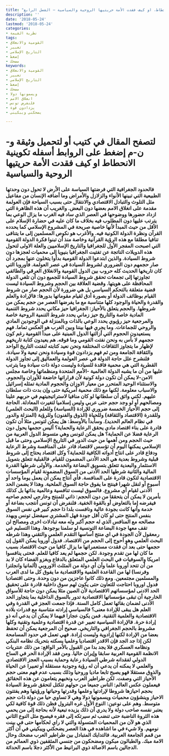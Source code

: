 ```yaml
---
title: "تكوينية الانحطاط، او كيف فقدت الأمة حريتيها الروحية والسياسية – الفصل الرابع"
description: ''
date: '2018-05-24'
lastmod: '2018-05-24'
categories:
- نظرية القيمة
tags:
- القومية والانغلاق
- تعبير
- التاريخ الإسلامي
- إضغط
- مضحك
keywords:
- القومية والانغلاق
- تعبير
- التاريخ الإسلامي
- إضغط
- مضحك
- ويسمونها دولا
- انغلاق الامم
- فلنفرض تونس
- يزدادون قوة
- يضحكني ويبكيني

---
```

# **لتصفح المقال في كتيب أو لتحميل وثيقة و-ن-م إضغط على الروابط أسفله** **تكوينية الانحطاط او كيف فقدت الأمة حريتيها الروحية والسياسية**

### فالحدود الجغرافية التي فرضتها السياسة على الأرض لا تحول دون وحدتها الطبيعية التي تبينها الأنواء والزلازل والأمراض وما أضافه الإنسان من مفاعيل مثل التلوث والتبادل الاقتصادي والانتقال حتى بسبب السياحة فإن العولمة مقدمة على انغلاق الامم بعضها دون البعض. والغريب أن هذه الظاهرة التي ازداد حضورها ووضوحها في العصر الذي ساد فيه الغرب ما يزال الوعي بما يترتب عليها دون المطلوب فيه بخلاف ما كان عليه في حضارة الإسلام على الأقل من حيث المبدأ لأنها خاصية صريحة في المشروع الإسلامي كما يحدده القرآن ونظرة الدولة الكونية فيه. والأغرب هو نكوص المسلمين إلى ما يتنافى تنافيا مطلقا مع هذه الرؤية القرآنية وخاصة منذ أن تبنوا فكرة الدولة القومية التي اصبحت المفجر الأول للجغرافيا والتاريخ الإسلاميين والعلة الاولى لتحول هذه الدويلات الناتجة عن تفتيت الجغرافيا بنيويا إلى محميات لعجزها دون شروط السيادة. والذين ابتدعوا الدولة القومية بدأوا يتخلون عنها بمجرد أن صار حجمهم دون الضروري لشروط السيادة في عصر العولمة. فأوروبا التي كان تاريخها الحديث كله حروب بين الدول القومية والانغلاق العرقي والطائفي تجاوزتها إلى تجمعات تحقق شروط السيادة للجميع دون أن تلغي الدولة المحافظة على هويتها. وقضية العلاقة بين الحجم وشروط السيادة ليست قضية متعلقة بالتحكم السياسي بل هي ضرورة لأن الحجم صار من شروط القيام بوظائف الدولة أو بصورة أدق لقيام مقوماتها بدورها: فالإرادة والعلم والقدرة والحياة والوجود كلها متناسبة مع ما يفرضها العصر من حجم يمكن من شروطها. والحجم يتعلق بالأحياز: الجغرافيا حيز مكاني يحدد شروط التنمية المادية خاصة والتاريخ حيز زماني يحدد شروط التنمية الروحية خاصة والمرجعية حيز رؤيوي يحدد الوعي بالذات وبالمنزلة في الوجودين المادي والروحي للجماعات. وما يجري فيها بيننا وبين الغرب هو العكس تماما. فهم يستعيدون الحجوم التي أزالتها الدول المبنية على مبدأ القومية رغم كون حجمهم لا بأس به ونحن نفتت القومي وما فوقه. هم يعيدون كتابة تاريخهم لإظهار ما يتجاوز الثقافات المختلفة ونحن نعيد كتابته لنفتت التاريخ الواحد والثقافة الجامعة ومن ثم فهم يزدادون قوة وسيادة ونحن تبعية ولا سيادة. فلنشرح علل حاجة الدولة في عصر العولمة والعماليق إلى تجاوز الدولة القطرية التي هي محمية فاقدة للسيادة وليست دولة ذات سيادة وما يترتب عليها من أن ما يشبه الدولة العالمية -الأمم المتحدة ومنظماتها وخاصة مجلس الامن-لا يمكن أن تكون دولة كونية لأن قراراتها خاضعة للأوزان والحجوم. والاستثناء الوحيد المتحرر من معيار الاوزان والحجوم المادية تمثله إسرائيل والاسباب معلومة. لكنها مع ذلك محمية أمريكية حتى وإن بدت ذات سلطان عليهم. لكني واثق أن سلطانها لو كان منافيا لاستراتيجيتهم في حربهم علينا ومصالحهم أو لو وجد حجم حتى عربي وليس إسلاميا لتغيرت المعادلة. الحاجة إلى حجم الأحياز الخمسة ضروري للإرادة (السياسة) وللعلم (البحث العلمي) وللقدرة (الاقتصاد والثقافة) وللحياة (الذوق والفنون) وللرؤية (المنزلة والدور في نظام العالم الحديد). وسأبدأ بالأوسط: هل يمكن لتونس مثلا أن تكون قادرة على بناء اقتصاد مادي يحقق الرعاية والحماية؟ أليس حجمها يحول دون الرعاية فضلا عن الحماية؟ هل يمكن لتونس وهي متسوط الدول العربية من حيث الحجم ومن أهمها من حيث الدور في التاريخ الإسلامي وحتى ما قبل الإسلامي يمكنها اليوم أن تؤسس لاقتصاد قادر على المنافسة وشرط الرعاية ودفاع قادر على انتاج أدواته الكافية للحماية؟ وكل اقتصاد يحتاج إلى شروط قبلية وشروط بعدية هي الحد الأدنى المضمون للقيام. فالقبلية تتعلق بتمويل الاستثمار والبعدية تتعلق بتسويق البضاعة والخدمة. والأولى شرطها القدرة المالية والثانية شرطها الحد الأدنى من السوق المضمونة لقيام المؤسسات الاقتصادية لتكون قادرة على المنافسة. فأي أنتاج يمكن أن يعمل يوما واحد أو أسبوع أو لنقل شهرا فينتج ما يفوق حاجة السوق الملحية. وهذا لا يضمن الحد الأدنى لقيام أي مشروع. فالسوق ليست تنافسية وعالمية بذاتها بل كذلك بأمرين لا يمكن أن يتحققا من دون الحجم: ذاتي للمنتج وخارجي لحجم صاحبه فيفرضه إما بالتعاوض أو بالقوة الخفية. فلنفرض أن تونس أنتجب بضاعة أو خدمة وأنها كانت بجودة عالية ونافست بلدا ذا حجم كبير في نفس السوق بنفس المنتج حتى لو كان أقل جودة فهل المشتري سيفضل تونس ويهدد مصالحه مع المنافس الذي له حجم أكبر وله معه تبادلات اخرى ومصالح لن تقف معها جودة البضاعة التونسية لو سلمنا بوجودها. وهذا التسليم غي رمعقول لأن الجودة في اي منتج أساسها التقدم العلمي والتقني وهذا شرطه البحث العلمي وهو أحوج إلى الحجم من الاقتصاد. فدول أوروبا يمكن القول إن حجمها حتى بعد أن فقدت مستعمراتها ما يزال كافيا من حيث الاقتصاد بسبب ما كان لها من تقدم وجودة. لكن حجمها لم يعد كافيا للعلم. فحتى ينافسوا امريكا والسوفيات في البحث العلمي المتعلق بالدفاع وبغزو الفضاء كان لا بد من أن تتحد أوروبا علما وأن أي دولة من المثلث الاوروبي (ألمانيا وانجلترا وفرنسا) لها من القاعدة العلمية والاقتصادية ما يفوق كل ما لدى العرب والمسلمين مجتمعين. ومع ذلك كانوا عاجزين من دون وحدة. وحتى اقتصاديا فدول اوروبا احتاجت للتعاون حتى يكون لهم سوق داخلية قادرة على تحقيق الحد الادنى لمؤسساتهم الاقتصادية لأن الصين مثلا يمكن دون حاجة للأسواق الخارجية أن تبقى مؤسساتها الاقتصادية تدور بالسوق الداخلية بما يتجاوز الحد الأدنى لضمان بقائها تعمل كامل السنة. فإذا جمعت العجز في القدرة وفي العلم هل يبقى للإرادة معنى؟ فالسياسي إرادته متناسبة مع قدرات بلاده الاقتصادية والعلمية التقنية. فمن يكون عجازا فيهما لا يمكن أن يدعي أنه ذو إرادة حرة. فالإرادة السياسية تعبير عن قدرة اقتصادية وعلمية وتقنية وكلها مشروط بالحجم الجغرافي والتاريخي. صحيح أن المرجعية يمكن أن تحفظ بعضا من الإرادة لكنها إرادوية وليست إرادة. فهي تعمل في حدود المسامحة لكن إذا جد الجد فإن الاقدر اقتصاديا وعلميا يسكته بتحريك نظامه البنكي ونظامه العسكري فلا يجد بدا من القبول بالأمر الواقع: من ذلك عنتريات الانظمة القومية العربية سابقا وإيران حاليا. ومن فقد الإرادة الحر في الساح الدولي لفقدانه شرطي السيادة رعاية وحماية بسبب العجز الاقتصادي والعلمي لا يمكنه أن يدعي أن له رؤية وجودية مستقلة أو تعبيرا عن الحياة والذوق مستقلا فهو يصبح تابعا ماديا وروحيا وذلك بسبب عدم فهم معنى حجم الأحياز التي وصفت. لكن طراطير العرب ونخبهم يتعامون عن هذه الحقائق فيعملون عكس العالم: الناس جميعا من حولهم تتكتل لتحقق شروط السيادة بحجم احيازها شروطا لإرادتها وعلمها وقدرتها وحياتها ورؤيتها وهم يفتتون الاحياز وينشؤون محميات ويسمونها دولا وهي لا تساوي حيا من دولة ذات حجم متوسط. وهم على نوعين: النوع الأول غره البترول فظن ذلك قوة كافية لكي يعتبر نفسه صاحب دولة ولا يدري أن ذلك يزيده تبعية لأنه بحاجة إلى من يحمي هذه الثروة الناضبة حتى تنضب ثم سيرتكه إلى فقره فيصبح مثل النوع الثاني الذي هو لآن من المحميات المتسولة والتي لا راي لحكامها حتى في بينت نومهم. ولا شيء في ما اشاهده في هذا العصر يضحكني ويبكيني في آن أكثر من قمم الجامعة العربية. فالتدايك المتبادل بين طراطير العرب مضحك وحال الامة مبك. والطبالون مبكون ومضحكون من جنسي المثقفين ذوي العمائم من الدجالين باسم الاصالة ذوي البرانيط من الأكثر دجلا باسم الحداثة.

###